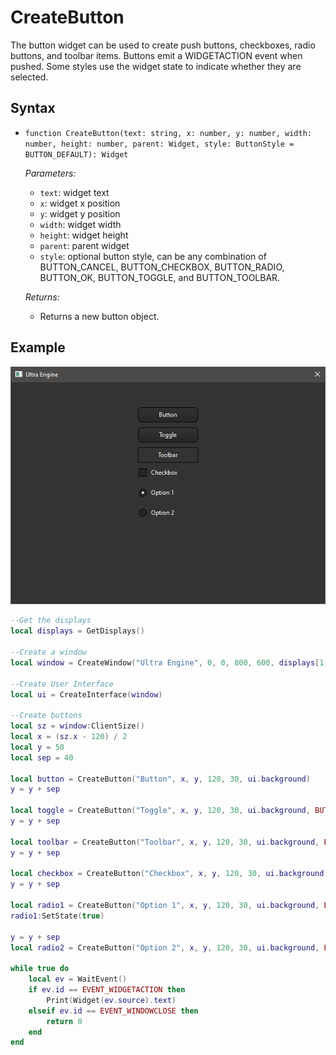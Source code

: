# CreateButton

The button widget can be used to create push buttons, checkboxes, radio buttons, and toolbar items. Buttons emit a WIDGETACTION event when pushed. Some styles use the widget state to indicate whether they are selected.

## Syntax

- `function CreateButton(text: string, x: number, y: number, width: number, height: number, parent: Widget, style: ButtonStyle = BUTTON_DEFAULT): Widget`

  *Parameters:*
  
  - `text`: widget text
  - `x`: widget x position
  - `y`: widget y position
  - `width`: widget width
  - `height`: widget height
  - `parent`: parent widget
  - `style`: optional button style, can be any combination of BUTTON_CANCEL, BUTTON_CHECKBOX, BUTTON_RADIO, BUTTON_OK, BUTTON_TOGGLE, and BUTTON_TOOLBAR.
  
  *Returns:*
  
  - Returns a new button object.

## Example

![](https://github.com/Leadwerks/Documentation/raw/master/Images/CreateButton.png)

```lua
--Get the displays
local displays = GetDisplays()

--Create a window
local window = CreateWindow("Ultra Engine", 0, 0, 800, 600, displays[1], WINDOW_TITLEBAR | WINDOW_CENTER)

--Create User Interface
local ui = CreateInterface(window)

--Create buttons
local sz = window:ClientSize()
local x = (sz.x - 120) / 2
local y = 50
local sep = 40

local button = CreateButton("Button", x, y, 120, 30, ui.background)
y = y + sep

local toggle = CreateButton("Toggle", x, y, 120, 30, ui.background, BUTTON_TOGGLE)
y = y + sep

local toolbar = CreateButton("Toolbar", x, y, 120, 30, ui.background, BUTTON_TOOLBAR)
y = y + sep

local checkbox = CreateButton("Checkbox", x, y, 120, 30, ui.background, BUTTON_CHECKBOX)
y = y + sep

local radio1 = CreateButton("Option 1", x, y, 120, 30, ui.background, BUTTON_RADIO)
radio1:SetState(true)

y = y + sep
local radio2 = CreateButton("Option 2", x, y, 120, 30, ui.background, BUTTON_RADIO)

while true do
    local ev = WaitEvent()
    if ev.id == EVENT_WIDGETACTION then
        Print(Widget(ev.source).text)
    elseif ev.id == EVENT_WINDOWCLOSE then
        return 0
    end
end
```
